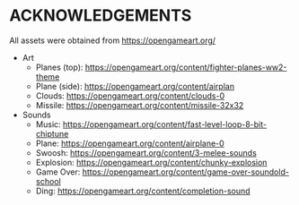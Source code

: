 # ACKNOWLEDGEMENTS

All assets were obtained from https://opengameart.org/

- Art
   - Planes (top): https://opengameart.org/content/fighter-planes-ww2-theme
   - Plane (side): https://opengameart.org/content/airplan
   - Clouds: https://opengameart.org/content/clouds-0
   - Missile: https://opengameart.org/content/missile-32x32
- Sounds
   - Music: https://opengameart.org/content/fast-level-loop-8-bit-chiptune
   - Plane: https://opengameart.org/content/airplane-0
   - Swoosh: https://opengameart.org/content/3-melee-sounds
   - Explosion: https://opengameart.org/content/chunky-explosion
   - Game Over: https://opengameart.org/content/game-over-soundold-school
   - Ding: https://opengameart.org/content/completion-sound